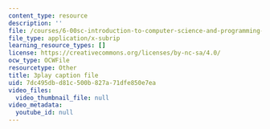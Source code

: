 ```yaml
---
content_type: resource
description: ''
file: /courses/6-00sc-introduction-to-computer-science-and-programming-spring-2011/7dc495dbd81c500b827a71dfe850e7ea_aqd0sR5rygk.vtt
file_type: application/x-subrip
learning_resource_types: []
license: https://creativecommons.org/licenses/by-nc-sa/4.0/
ocw_type: OCWFile
resourcetype: Other
title: 3play caption file
uid: 7dc495db-d81c-500b-827a-71dfe850e7ea
video_files:
  video_thumbnail_file: null
video_metadata:
  youtube_id: null
---
```

